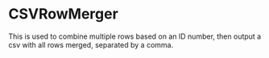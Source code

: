 # CSVRowMerger
This is used to combine multiple rows based on an ID number, then output a csv with all rows merged, separated by a comma. 
